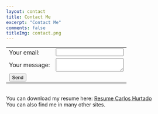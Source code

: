 ```yaml
---
layout: contact
title: Contact Me
excerpt: "Contact Me"
comments: false
titleImg: contact.png
---
```


<!-- modify this form HTML and place wherever you want your form -->
<form action="https://formspree.io/xdoendyz" method="POST">
<table>
<tr>
<td align="left">
  <label>
    Your email:
  </label>
  </td>
  <td align="right">
  <input type="text" name="_replyto" style="width: 100%;">
  </td>
</tr>
<tr>
<td align="left">
 <label>
    Your message:
  </label>
</td>
  <td align="right">
<textarea name="message"  style="width: 100%;"></textarea>
</td>
</tr>
<tr>
<td colspan="2">
<button class="btn btn-info" type="submit">Send</button></td>
</tr>
</table>
</form>
<br/>
You can download my resume here: <a href="https://www.carloshurtado.com/assets/ResumeCarlosHurtado2020.pdf" target="_blank">Resume Carlos Hurtado</a><br/>
You can also find me in many other sites.
